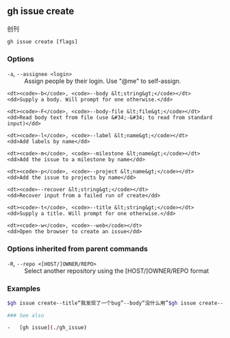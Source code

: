 

## gh issue create

创刊

```
gh issue create [flags]
```

### Options

<dl class="flags">
	<dt><code>-a</code>, <code>--assignee &lt;login&gt;</code></dt>
	<dd>Assign people by their login. Use &#34;@me&#34; to self-assign.</dd>

```
<dt><code>-b</code>, <code>--body &lt;string&gt;</code></dt>
<dd>Supply a body. Will prompt for one otherwise.</dd>

<dt><code>-F</code>, <code>--body-file &lt;file&gt;</code></dt>
<dd>Read body text from file (use &#34;-&#34; to read from standard input)</dd>

<dt><code>-l</code>, <code>--label &lt;name&gt;</code></dt>
<dd>Add labels by name</dd>

<dt><code>-m</code>, <code>--milestone &lt;name&gt;</code></dt>
<dd>Add the issue to a milestone by name</dd>

<dt><code>-p</code>, <code>--project &lt;name&gt;</code></dt>
<dd>Add the issue to projects by name</dd>

<dt><code>--recover &lt;string&gt;</code></dt>
<dd>Recover input from a failed run of create</dd>

<dt><code>-t</code>, <code>--title &lt;string&gt;</code></dt>
<dd>Supply a title. Will prompt for one otherwise.</dd>

<dt><code>-w</code>, <code>--web</code></dt>
<dd>Open the browser to create an issue</dd>
```

</dl>

### Options inherited from parent commands

<dl class="flags">
	<dt><code>-R</code>, <code>--repo &lt;[HOST/]OWNER/REPO&gt;</code></dt>
	<dd>Select another repository using the [HOST/]OWNER/REPO format</dd>
</dl>

### Examples

```bash
$gh issue create--title“我发现了一个bug”--body“没什么用”$gh issue create--label“bug，需要帮助”$gh issue create--label“需要帮助”$gh issue create--assignment monalisa，hubot$gh issue create--assignment“@me”$gh issue create--project“路线图”{%endraw%}{%endhighlight

### See also

-   [gh issue](./gh_issue)
